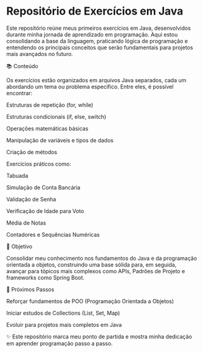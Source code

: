 # Repositório de Exercícios em Java

Este repositório reúne meus primeiros exercícios em Java, desenvolvidos durante minha jornada de aprendizado em programação.
Aqui estou consolidando a base da linguagem, praticando lógica de programação e entendendo os principais conceitos que serão fundamentais para projetos mais avançados no futuro.

📚 Conteúdo

Os exercícios estão organizados em arquivos Java separados, cada um abordando um tema ou problema específico. Entre eles, é possível encontrar:

Estruturas de repetição (for, while)

Estruturas condicionais (if, else, switch)

Operações matemáticas básicas

Manipulação de variáveis e tipos de dados

Criação de métodos

Exercícios práticos como:

Tabuada

Simulação de Conta Bancária

Validação de Senha

Verificação de Idade para Voto

Média de Notas

Contadores e Sequências Numéricas

🎯 Objetivo

Consolidar meu conhecimento nos fundamentos do Java e da programação orientada a objetos, construindo uma base sólida para, em seguida, avançar para tópicos mais complexos como APIs, Padrões de Projeto e frameworks como Spring Boot.

🔮 Próximos Passos

Reforçar fundamentos de POO (Programação Orientada a Objetos)

Iniciar estudos de Collections (List, Set, Map)

Evoluir para projetos mais completos em Java

✨ Este repositório marca meu ponto de partida e mostra minha dedicação em aprender programação passo a passo.
